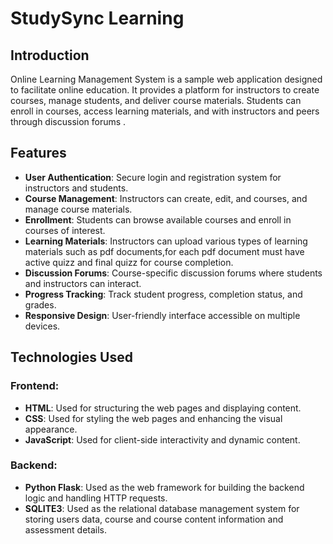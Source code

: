 # StudySync Learning

## Introduction
 Online Learning Management System is a sample web application  designed to facilitate online education. It provides a platform for instructors to create courses, manage students, and deliver course materials. Students can enroll in courses, access learning materials, and with instructors and peers through discussion forums .

 ## Features
-	**User Authentication**: Secure login and registration system for instructors and students.
-	**Course Management**: Instructors can create, edit, and courses, and manage course materials.
-	**Enrollment**: Students can browse available courses and enroll in courses of interest.
-	**Learning Materials**: Instructors can upload various types of learning materials such as pdf documents,for each pdf document must have active quizz and final quizz for course completion.
-	**Discussion Forums**: Course-specific discussion forums where students and instructors can interact.
-	**Progress Tracking**: Track student progress, completion status, and grades.
-	**Responsive Design**: User-friendly interface accessible on multiple devices.

## Technologies Used

### Frontend:
- **HTML**: Used for structuring the web pages and displaying content.
- **CSS**: Used for styling the web pages and enhancing the visual appearance.
- **JavaScript**: Used for client-side interactivity and dynamic content.

### Backend:
- **Python Flask**: Used as the web framework for building the backend logic and handling HTTP requests.
- **SQLITE3**: Used as the relational database management system for storing users data, course and course content information  and assessment details.
